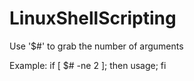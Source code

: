 # LinuxShellScripting

Use '$#' to grab the number of arguments

Example:
if [ $# -ne 2 ]; then
   usage;
fi
